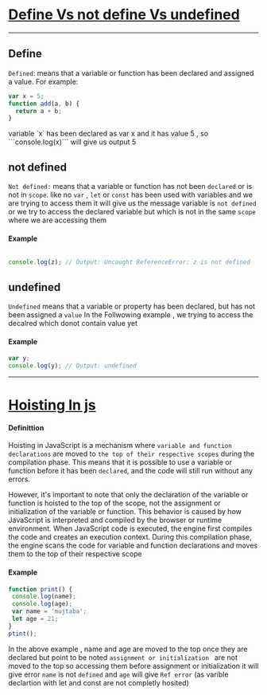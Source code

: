 
#  <u>Define Vs not define Vs undefined</u>
---

<p>

## Define

`Defined`: means that a variable or function has been declared and assigned a value. For example:
</p>

```javascript
var x = 5;
function add(a, b) {
  return a + b;
}
```

<p>
variable  `x` has been declared as var x and it has value 5 , so ```console.log(x)```  will give us output 5

## not defined 
`Not defined:` means that a variable or function has not been `declared` or is not in `scope`.
 like no `var` , `let` or `const` has been used with variables and we are trying to access them 
it will give us the message variable is `not defined`
or
we try to access the declared variable but which is not in the same `scope` where we are accessing them

#### Example
</p>


```javascript

console.log(z); // Output: Uncaught ReferenceError: z is not defined
```

<p>

## undefined 

`Undefined` means that a variable or property has been declared, but has not been assigned a `value`
In the Follwowing example , we trying to access the decalred which donot contain value yet

#### Example
</p>

```javascript
var y;
console.log(y); // Output: undefined
```
---

# <u>Hoisting In js</u>

<p>

#### Definittion

Hoisting in JavaScript is a mechanism where `variable and function declarations` are moved to `the top of their respective scopes` during the compilation phase. This means that it is possible to use a variable or function before it has been `declared`, and the code will still run without any errors.

 However, it's important to note that only the declaration of the variable or function is hoisted to the top of the scope, not the assignment or initialization of the variable or function.
 This behavior is caused by how JavaScript is interpreted and compiled by the browser or runtime environment. When JavaScript code is executed, the engine first compiles the code and creates an execution context. During this compilation phase, the engine scans the code for variable and function declarations and moves them to the top of their respective scope
 #### Example

 ```javascript
 function print() {
  console.log(name);
  console.log(age);
  var name = 'mujtaba';
  let age = 21;
}
ptint();
 ```

 In the above example , name and age are moved to the top once they are declared but point to be noted 
 `assignment or initialization ` are not moved to the top so accessing them before assignment or initialization it will give error
 `name` is  not `defined` and `age` will  give `Ref error` (as varible declartion with let and const are not completly hosited)

</p>










